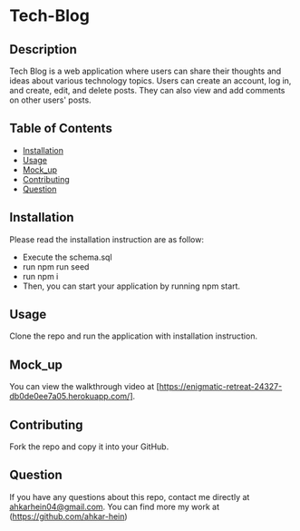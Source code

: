 # Tech-Blog
## Description 
Tech Blog is a web application where users can share their thoughts and ideas about various technology topics. Users can create an account, log in, and create, edit, and delete posts. They can also view and add comments on other users' posts.

## Table of Contents
            
* [Installation](#installation)
* [Usage](#usage)
* [Mock_up](#mock-up)
* [Contributing](#contributing)
* [Question](#question)
            
## Installation
Please read the installation instruction are as follow:

* Execute the schema.sql
* run npm run seed
* run npm i 
* Then, you can start your application by running npm start.
 
            
## Usage 
Clone the repo and run the application with installation instruction.

## Mock_up

You can view the walkthrough video at [https://enigmatic-retreat-24327-db0de0ee7a05.herokuapp.com/].
            
## Contributing
Fork the repo and copy it into your GitHub.
            
## Question
If you have any questions about this repo, contact me directly at ahkarhein04@gmail.com. You can find more my work at (https://github.com/ahkar-hein)